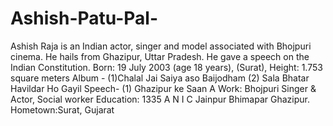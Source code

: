 # Ashish-Patu-Pal-
Ashish Raja is an Indian actor, singer and model associated with Bhojpuri cinema. He hails from Ghazipur, Uttar Pradesh. He gave a speech on the Indian Constitution.    Born: 19 July 2003 (age 18 years), (Surat),  Height: 1.753 square meters  Album - (1)Chalal Jai Saiya aso Baijodham (2) Sala Bhatar Havildar Ho Gayil  Speech- (1) Ghazipur ke Saan A Work: Bhojpuri Singer &amp; Actor, Social worker Education: 1335 A N I C Jainpur Bhimapar Ghazipur. Hometown:Surat, Gujarat
